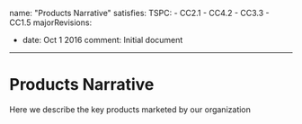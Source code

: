 name: "Products Narrative"
satisfies:
  TSPC:
    - CC2.1
    - CC4.2
    - CC3.3
    - CC1.5
majorRevisions:
  - date: Oct 1 2016
    comment: Initial document
---

# Products Narrative

Here we describe the key products marketed by our organization